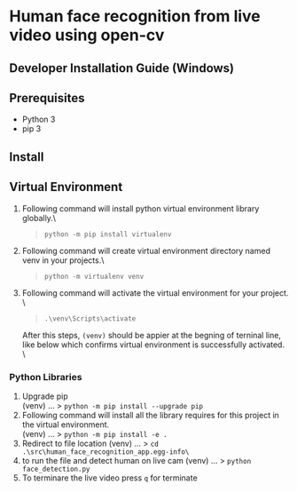 # Human face recognition from live video using open-cv

## Developer Installation Guide (Windows)

## Prerequisites

- Python 3
- pip 3


## Install

## Virtual Environment

1.  Following command will install python virtual environment library globally.\
    > `python -m pip install virtualenv`

2.  Following command will create virtual environment directory named venv in your projects.\
    > `python -m virtualenv venv`

3.  Following command will activate the virtual environment for your project. \
    >  `.\venv\Scripts\activate`

    After this steps, `(venv)` should be appier at the begning of terninal line, like below which 
    confirms virtual environment is successfully activated. \

### Python Libraries
1.  Upgrade pip\
    (venv) ... > `python -m pip install --upgrade pip`
2.  Following command will install all the library requires for this project in the virtual environment.\
    (venv) ... > `python -m pip install -e .`
3. Redirect to file location
    (venv) ... > `cd .\src\human_face_recognition_app.egg-info\`
4. to run the file and detect human on live cam
    (venv) ... > `python face_detection.py`
5. To terminare the live video
    press `q` for terminate


